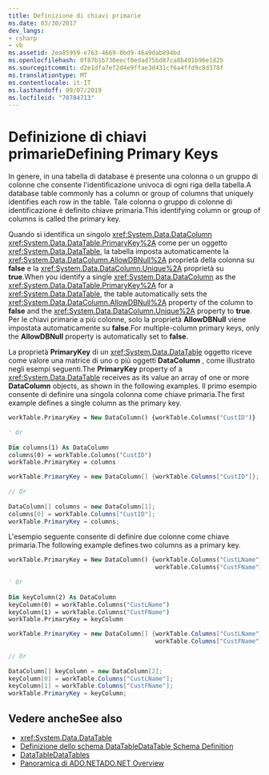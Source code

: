 ```yaml
---
title: Definizione di chiavi primarie
ms.date: 03/30/2017
dev_langs:
- csharp
- vb
ms.assetid: 2ea85959-e763-4669-8bd9-46a9dab894bd
ms.openlocfilehash: 0f87b1b730eecf0edad75bd87ca8b491b96e1d2b
ms.sourcegitcommit: d2e1dfa7ef2d4e9ffae3d431cf6a4ffd9c8d378f
ms.translationtype: MT
ms.contentlocale: it-IT
ms.lasthandoff: 09/07/2019
ms.locfileid: "70784713"
---
```

# <a name="defining-primary-keys"></a><span data-ttu-id="9afd2-102">Definizione di chiavi primarie</span><span class="sxs-lookup"><span data-stu-id="9afd2-102">Defining Primary Keys</span></span>
<span data-ttu-id="9afd2-103">In genere, in una tabella di database è presente una colonna o un gruppo di colonne che consente l'identificazione univoca di ogni riga della tabella.</span><span class="sxs-lookup"><span data-stu-id="9afd2-103">A database table commonly has a column or group of columns that uniquely identifies each row in the table.</span></span> <span data-ttu-id="9afd2-104">Tale colonna o gruppo di colonne di identificazione è definito chiave primaria.</span><span class="sxs-lookup"><span data-stu-id="9afd2-104">This identifying column or group of columns is called the primary key.</span></span>  
  
 <span data-ttu-id="9afd2-105">Quando si identifica un singolo <xref:System.Data.DataColumn> <xref:System.Data.DataTable.PrimaryKey%2A> come per un oggetto <xref:System.Data.DataTable>, la tabella imposta automaticamente la <xref:System.Data.DataColumn.AllowDBNull%2A> proprietà della colonna su **false** e la <xref:System.Data.DataColumn.Unique%2A> proprietà su **true**.</span><span class="sxs-lookup"><span data-stu-id="9afd2-105">When you identify a single <xref:System.Data.DataColumn> as the <xref:System.Data.DataTable.PrimaryKey%2A> for a <xref:System.Data.DataTable>, the table automatically sets the <xref:System.Data.DataColumn.AllowDBNull%2A> property of the column to **false** and the <xref:System.Data.DataColumn.Unique%2A> property to **true**.</span></span> <span data-ttu-id="9afd2-106">Per le chiavi primarie a più colonne, solo la proprietà **AllowDBNull** viene impostata automaticamente su **false**.</span><span class="sxs-lookup"><span data-stu-id="9afd2-106">For multiple-column primary keys, only the **AllowDBNull** property is automatically set to **false**.</span></span>  
  
 <span data-ttu-id="9afd2-107">La proprietà **PrimaryKey** di un <xref:System.Data.DataTable> oggetto riceve come valore una matrice di uno o più oggetti **DataColumn** , come illustrato negli esempi seguenti.</span><span class="sxs-lookup"><span data-stu-id="9afd2-107">The **PrimaryKey** property of a <xref:System.Data.DataTable> receives as its value an array of one or more **DataColumn** objects, as shown in the following examples.</span></span> <span data-ttu-id="9afd2-108">Il primo esempio consente di definire una singola colonna come chiave primaria.</span><span class="sxs-lookup"><span data-stu-id="9afd2-108">The first example defines a single column as the primary key.</span></span>  
  
```vb  
workTable.PrimaryKey = New DataColumn() {workTable.Columns("CustID")}  
  
' Or  
  
Dim columns(1) As DataColumn  
columns(0) = workTable.Columns("CustID")  
workTable.PrimaryKey = columns  
```  
  
```csharp  
workTable.PrimaryKey = new DataColumn[] {workTable.Columns["CustID"]};  
  
// Or  
  
DataColumn[] columns = new DataColumn[1];  
columns[0] = workTable.Columns["CustID"];  
workTable.PrimaryKey = columns;  
```  
  
 <span data-ttu-id="9afd2-109">L'esempio seguente consente di definire due colonne come chiave primaria.</span><span class="sxs-lookup"><span data-stu-id="9afd2-109">The following example defines two columns as a primary key.</span></span>  
  
```vb  
workTable.PrimaryKey = New DataColumn() {workTable.Columns("CustLName"), _  
                                         workTable.Columns("CustFName")}  
  
' Or  
  
Dim keyColumn(2) As DataColumn  
keyColumn(0) = workTable.Columns("CustLName")  
keyColumn(1) = workTable.Columns("CustFName")  
workTable.PrimaryKey = keyColumn  
```  
  
```csharp  
workTable.PrimaryKey = new DataColumn[] {workTable.Columns["CustLName"],   
                                         workTable.Columns["CustFName"]};  
  
// Or  
  
DataColumn[] keyColumn = new DataColumn[2];  
keyColumn[0] = workTable.Columns["CustLName"];  
keyColumn[1] = workTable.Columns["CustFName"];  
workTable.PrimaryKey = keyColumn;  
```  
  
## <a name="see-also"></a><span data-ttu-id="9afd2-110">Vedere anche</span><span class="sxs-lookup"><span data-stu-id="9afd2-110">See also</span></span>

- <xref:System.Data.DataTable>
- [<span data-ttu-id="9afd2-111">Definizione dello schema DataTable</span><span class="sxs-lookup"><span data-stu-id="9afd2-111">DataTable Schema Definition</span></span>](datatable-schema-definition.md)
- [<span data-ttu-id="9afd2-112">DataTable</span><span class="sxs-lookup"><span data-stu-id="9afd2-112">DataTables</span></span>](datatables.md)
- [<span data-ttu-id="9afd2-113">Panoramica di ADO.NET</span><span class="sxs-lookup"><span data-stu-id="9afd2-113">ADO.NET Overview</span></span>](../ado-net-overview.md)
